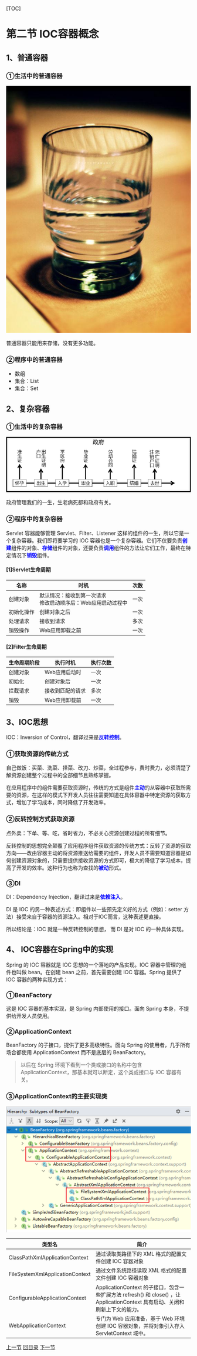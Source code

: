 [TOC]

# 第二节 IOC容器概念

## 1、普通容器

### ①生活中的普通容器

![images](images/img002)

普通容器只能用来存储，没有更多功能。



### ②程序中的普通容器

- 数组
- 集合：List
- 集合：Set



## 2、复杂容器

### ①生活中的复杂容器

![images](images/img003.png)

政府管理我们的一生，生老病死都和政府有关。



### ②程序中的复杂容器

Servlet 容器能够管理 Servlet、Filter、Listener 这样的组件的一生，所以它是一个复杂容器。我们即将要学习的 IOC 容器也是一个复杂容器。它们不仅要负责<span style="color:blue;font-weight:bold;">创建</span>组件的对象、<span style="color:blue;font-weight:bold;">存储</span>组件的对象，还要负责<span style="color:blue;font-weight:bold;">调用</span>组件的方法让它们工作，最终在特定情况下<span style="color:blue;font-weight:bold;">销毁</span>组件。



#### [1]Servlet生命周期

| 名称       | 时机                                                         | 次数 |
| ---------- | ------------------------------------------------------------ | ---- |
| 创建对象   | 默认情况：接收到第一次请求<br />修改启动顺序后：Web应用启动过程中 | 一次 |
| 初始化操作 | 创建对象之后                                                 | 一次 |
| 处理请求   | 接收到请求                                                   | 多次 |
| 销毁操作   | Web应用卸载之前                                              | 一次 |



#### [2]Filter生命周期

| 生命周期阶段 | 执行时机         | 执行次数 |
| ------------ | ---------------- | -------- |
| 创建对象     | Web应用启动时    | 一次     |
| 初始化       | 创建对象后       | 一次     |
| 拦截请求     | 接收到匹配的请求 | 多次     |
| 销毁         | Web应用卸载前    | 一次     |



## 3、IOC思想

IOC：Inversion of Control，翻译过来是<span style="color:blue;font-weight:bold;">反转控制</span>。



### ①获取资源的传统方式

自己做饭：买菜、洗菜、择菜、改刀、炒菜，全过程参与，费时费力，必须清楚了解资源创建整个过程中的全部细节且熟练掌握。

在应用程序中的组件需要获取资源时，传统的方式是组件<span style="color:blue;font-weight:bold;">主动</span>的从容器中获取所需要的资源，在这样的模式下开发人员往往需要知道在具体容器中特定资源的获取方式，增加了学习成本，同时降低了开发效率。



### ②反转控制方式获取资源

点外卖：下单、等、吃，省时省力，不必关心资源创建过程的所有细节。

反转控制的思想完全颠覆了应用程序组件获取资源的传统方式：反转了资源的获取方向——改由容器主动的将资源推送给需要的组件，开发人员不需要知道容器是如何创建资源对象的，只需要提供接收资源的方式即可，极大的降低了学习成本，提高了开发的效率。这种行为也称为查找的<span style="color:blue;font-weight:bold;">被动</span>形式。



### ③DI

DI：Dependency Injection，翻译过来是<span style="color:blue;font-weight:bold;">依赖注入</span>。

DI 是 IOC 的另一种表述方式：即组件以一些预先定义好的方式（例如：setter 方法）接受来自于容器的资源注入。相对于IOC而言，这种表述更直接。

所以结论是：IOC 就是一种反转控制的思想， 而 DI 是对 IOC 的一种具体实现。



## 4、 IOC容器在Spring中的实现

Spring 的 IOC 容器就是 IOC 思想的一个落地的产品实现。IOC 容器中管理的组件也叫做 bean。在创建 bean 之前，首先需要创建 IOC 容器。Spring 提供了 IOC 容器的两种实现方式：



### ①BeanFactory

这是 IOC 容器的基本实现，是 Spring 内部使用的接口。面向 Spring 本身，不提供给开发人员使用。



### ②ApplicationContext

BeanFactory 的子接口，提供了更多高级特性。面向 Spring 的使用者，几乎所有场合都使用 ApplicationContext 而不是底层的 BeanFactory。

> 以后在 Spring 环境下看到一个类或接口的名称中包含 ApplicationContext，那基本就可以断定，这个类或接口与 IOC 容器有关。



### ③ApplicationContext的主要实现类

![iamges](images/img004.png)



| 类型名                          | 简介                                                         |
| ------------------------------- | ------------------------------------------------------------ |
| ClassPathXmlApplicationContext  | 通过读取类路径下的 XML 格式的配置文件创建 IOC 容器对象       |
| FileSystemXmlApplicationContext | 通过文件系统路径读取 XML 格式的配置文件创建 IOC 容器对象     |
| ConfigurableApplicationContext  | ApplicationContext 的子接口，包含一些扩展方法 refresh() 和 close() ，让 ApplicationContext 具有启动、关闭和刷新上下文的能力。 |
| WebApplicationContext           | 专门为 Web 应用准备，基于 Web 环境创建 IOC 容器对象，并将对象引入存入 ServletContext 域中。 |



[上一节](verse01.html) [回目录](index.html) [下一节](verse03.html)